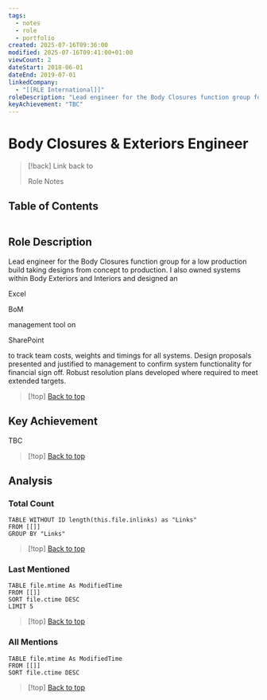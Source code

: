 ```yaml
---
tags:
  - notes
  - role
  - portfolio
created: 2025-07-16T09:36:00
modified: 2025-07-16T09:41:00+01:00
viewCount: 2
dateStart: 2018-06-01
dateEnd: 2019-07-01
linkedCompany:
  - "[[RLE International]]"
roleDescription: "Lead engineer for the Body Closures function group for a low production build taking designs from concept to production. I also owned systems within Body Exteriors and Interiors and designed an <p class=\"mint-link\">Excel</p> <p class=\"mint-link\">BoM</p> management tool on <p class=\"mint-link\">SharePoint</p> to track team costs, weights and timings for all systems. Design proposals presented and justified to management to confirm system functionality for financial sign off. Robust resolution plans developed where required to meet extended targets."
keyAchievement: "TBC"
---
```

# Body Closures & Exteriors Engineer

> [!back] Link back to <p class="mint-link">Role Notes</p>

## Table of Contents
```table-of-contents
```

## Role Description

Lead engineer for the Body Closures function group for a low production build taking designs from concept to production. I also owned systems within Body Exteriors and Interiors and designed an <p class="mint-link">Excel</p> <p class="mint-link">BoM</p> management tool on <p class="mint-link">SharePoint</p> to track team costs, weights and timings for all systems. Design proposals presented and justified to management to confirm system functionality for financial sign off. Robust resolution plans developed where required to meet extended targets.

>[!top] [Back to top](#Table%20of%20Contents)

## Key Achievement

TBC

>[!top] [Back to top](#Table%20of%20Contents)

## Analysis

### Total Count

```dataview
TABLE WITHOUT ID length(this.file.inlinks) as "Links"
FROM [[]]
GROUP BY "Links"
```

>[!top] [Back to top](#Table%20of%20Contents)

### Last Mentioned

```dataview
TABLE file.mtime As ModifiedTime
FROM [[]]
SORT file.ctime DESC
LIMIT 5
```

>[!top] [Back to top](#Table%20of%20Contents)

### All Mentions

```dataview
TABLE file.mtime As ModifiedTime
FROM [[]]
SORT file.ctime DESC
```

>[!top] [Back to top](#Table%20of%20Contents)